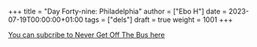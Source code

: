 +++
title = "Day Forty-nine: Philadelphia"
author = ["Ebo H"]
date = 2023-07-19T00:00:00+01:00
tags = ["dels"]
draft = true
weight = 1001
+++

[You can subcribe to Never Get Off The Bus here](https://never-get-off-the-bus.ghost.io/#/portal/)

